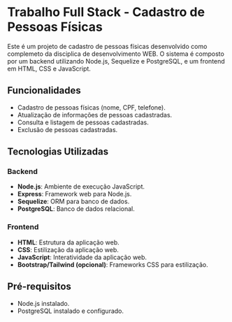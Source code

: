 # Trabalho Full Stack - Cadastro de Pessoas Físicas

Este é um projeto de cadastro de pessoas físicas desenvolvido como complemeto da disciplica de desenvolvimento WEB. O sistema é composto por um backend utilizando Node.js, Sequelize e PostgreSQL, e um frontend em HTML, CSS e JavaScript.

## Funcionalidades

- Cadastro de pessoas físicas (nome, CPF, telefone).
- Atualização de informações de pessoas cadastradas.
- Consulta e listagem de pessoas cadastradas.
- Exclusão de pessoas cadastradas.

## Tecnologias Utilizadas

### Backend

- **Node.js**: Ambiente de execução JavaScript.
- **Express**: Framework web para Node.js.
- **Sequelize**: ORM para banco de dados.
- **PostgreSQL**: Banco de dados relacional.

### Frontend

- **HTML**: Estrutura da aplicação web.
- **CSS**: Estilização da aplicação web.
- **JavaScript**: Interatividade da aplicação web.
- **Bootstrap/Tailwind (opcional)**: Frameworks CSS para estilização.

## Pré-requisitos

- Node.js instalado.
- PostgreSQL instalado e configurado.

